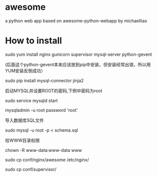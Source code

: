 # awesome
a python web app based on awesome-python-webapp by michaelliao
# How to install
sudo yum install nginx gunicorn  supervisor mysql-server python-gevent

  (后面这个python-gevent本来应该放到pip中安装，但安装经常出错，所以用YUM安装反倒成功）

sudo pip install mysql-connector jinja2

启动MYSQL并设置ROOT的密码,下例中密码为root

sudo service mysqld start

mysqladmin -u root password 'root'

导入数据库SQL文件

sudo mysql -u root -p < schema.sql

给WWW目录权限

chown -R www-data:www-data www



sudo cp conf/nginx/awesome /etc/nginx/

sudo cp conf/supervisor/

